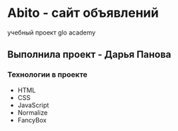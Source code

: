 # Abito - сайт объявлений
учебный проект glo academy


## Выполнила проект - Дарья Панова

### Технологии в проекте
- HTML
- CSS
- JavaScript
- Normalize
- FancyBox
